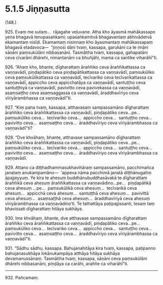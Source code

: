 # 5.1.5 Jiṇṇasutta

(148.)

925\. Evaṃ me sutaṃ…  rājagahe veḷuvane. Atha kho āyasmā mahākassapo yena bhagavā tenupasaṅkami; upasaṅkamitvā bhagavantaṃ abhivādetvā ekamantaṃ nisīdi. Ekamantaṃ nisinnaṃ kho āyasmantaṃ mahākassapaṃ bhagavā etadavoca—  “jiṇṇosi dāni tvaṃ, kassapa, garukāni ca te imāni sāṇāni paṃsukūlāni nibbasanāni. Tasmātiha tvaṃ, kassapa, gahapatāni ceva cīvarāni dhārehi, nimantanāni ca bhuñjāhi, mama ca santike viharāhī”ti.

926\. “Ahaṃ kho, bhante, dīgharattaṃ āraññiko ceva āraññikattassa ca vaṇṇavādī, piṇḍapātiko ceva piṇḍapātikattassa ca vaṇṇavādī, paṃsukūliko ceva paṃsukūlikattassa ca vaṇṇavādī, tecīvariko ceva tecīvarikattassa ca vaṇṇavādī, appiccho ceva appicchatāya ca vaṇṇavādī, santuṭṭho ceva santuṭṭhiyā ca vaṇṇavādī, pavivitto ceva pavivekassa ca vaṇṇavādī, asaṃsaṭṭho ceva asaṃsaggassa ca vaṇṇavādī, āraddhavīriyo ceva vīriyārambhassa ca vaṇṇavādī”ti.

927\. “Kiṃ pana tvaṃ, kassapa, atthavasaṃ sampassamāno dīgharattaṃ āraññiko ceva āraññikattassa ca vaṇṇavādī, piṇḍapātiko ceva…pe…  paṃsukūliko ceva…  tecīvariko ceva…  appiccho ceva…  santuṭṭho ceva…  pavivitto ceva…  asaṃsaṭṭho ceva…  āraddhavīriyo ceva vīriyārambhassa ca vaṇṇavādī”ti?

928\. “Dve khvāhaṃ, bhante, atthavase sampassamāno dīgharattaṃ āraññiko ceva āraññikattassa ca vaṇṇavādī, piṇḍapātiko ceva…pe…  paṃsukūliko ceva…  tecīvariko ceva…  appiccho ceva…  santuṭṭho ceva…  pavivitto ceva…  asaṃsaṭṭho ceva…  āraddhavīriyo ceva vīriyārambhassa ca vaṇṇavādī.

929\. Attano ca diṭṭhadhammasukhavihāraṃ sampassamāno, pacchimañca janataṃ anukampamāno—  ‘appeva nāma pacchimā janatā diṭṭhānugatiṃ āpajjeyyuṃ. Ye kira te ahesuṃ buddhānubuddhasāvakā te dīgharattaṃ āraññikā ceva ahesuṃ āraññikattassa ca vaṇṇavādino…pe…  piṇḍapātikā ceva ahesuṃ …pe…  paṃsukūlikā ceva ahesuṃ…  tecīvarikā ceva ahesuṃ…  appicchā ceva ahesuṃ…  santuṭṭhā ceva ahesuṃ…  pavivittā ceva ahesuṃ…  asaṃsaṭṭhā ceva ahesuṃ…  āraddhavīriyā ceva ahesuṃ vīriyārambhassa ca vaṇṇavādino’ti. Te tathattāya paṭipajjissanti, tesaṃ taṃ bhavissati dīgharattaṃ hitāya sukhāya.

930\. Ime khvāhaṃ, bhante, dve atthavase sampassamāno dīgharattaṃ āraññiko ceva āraññikattassa ca vaṇṇavādī, piṇḍapātiko ceva…pe…  paṃsukūliko ceva…  tecīvariko ceva…  appiccho ceva…  santuṭṭho ceva…  pavivitto ceva…  asaṃsaṭṭho ceva…  āraddhavīriyo ceva vīriyārambhassa ca vaṇṇavādī”ti.

931\. “Sādhu sādhu, kassapa. Bahujanahitāya kira tvaṃ, kassapa, paṭipanno bahujanasukhāya lokānukampāya atthāya hitāya sukhāya devamanussānaṃ. Tasmātiha tvaṃ, kassapa, sāṇāni ceva paṃsukūlāni dhārehi nibbasanāni, piṇḍāya ca carāhi, araññe ca viharāhī”ti.

---

932\. Pañcamaṃ.
